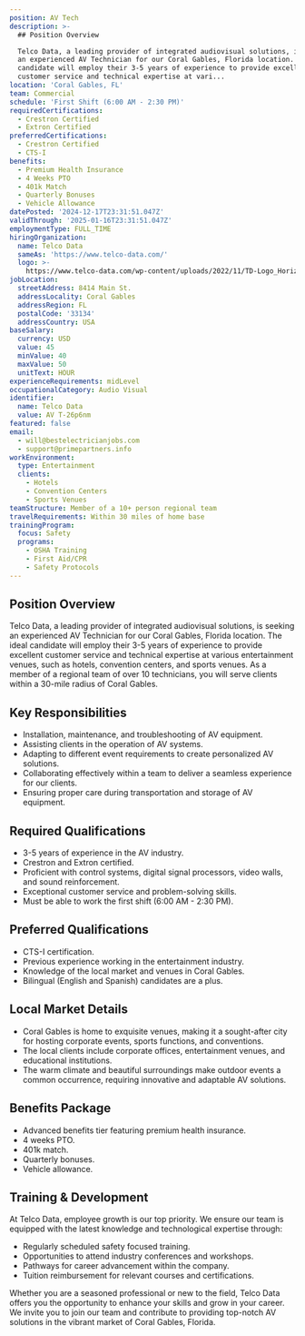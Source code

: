 ```yaml
---
position: AV Tech
description: >-
  ## Position Overview

  Telco Data, a leading provider of integrated audiovisual solutions, is seeking
  an experienced AV Technician for our Coral Gables, Florida location. The ideal
  candidate will employ their 3-5 years of experience to provide excellent
  customer service and technical expertise at vari...
location: 'Coral Gables, FL'
team: Commercial
schedule: 'First Shift (6:00 AM - 2:30 PM)'
requiredCertifications:
  - Crestron Certified
  - Extron Certified
preferredCertifications:
  - Crestron Certified
  - CTS-I
benefits:
  - Premium Health Insurance
  - 4 Weeks PTO
  - 401k Match
  - Quarterly Bonuses
  - Vehicle Allowance
datePosted: '2024-12-17T23:31:51.047Z'
validThrough: '2025-01-16T23:31:51.047Z'
employmentType: FULL_TIME
hiringOrganization:
  name: Telco Data
  sameAs: 'https://www.telco-data.com/'
  logo: >-
    https://www.telco-data.com/wp-content/uploads/2022/11/TD-Logo_Horizontal_Color.webp
jobLocation:
  streetAddress: 8414 Main St.
  addressLocality: Coral Gables
  addressRegion: FL
  postalCode: '33134'
  addressCountry: USA
baseSalary:
  currency: USD
  value: 45
  minValue: 40
  maxValue: 50
  unitText: HOUR
experienceRequirements: midLevel
occupationalCategory: Audio Visual
identifier:
  name: Telco Data
  value: AV T-26p6nm
featured: false
email:
  - will@bestelectricianjobs.com
  - support@primepartners.info
workEnvironment:
  type: Entertainment
  clients:
    - Hotels
    - Convention Centers
    - Sports Venues
teamStructure: Member of a 10+ person regional team
travelRequirements: Within 30 miles of home base
trainingProgram:
  focus: Safety
  programs:
    - OSHA Training
    - First Aid/CPR
    - Safety Protocols
---
```




## Position Overview
Telco Data, a leading provider of integrated audiovisual solutions, is seeking an experienced AV Technician for our Coral Gables, Florida location. The ideal candidate will employ their 3-5 years of experience to provide excellent customer service and technical expertise at various entertainment venues, such as hotels, convention centers, and sports venues. As a member of a regional team of over 10 technicians, you will serve clients within a 30-mile radius of Coral Gables.

## Key Responsibilities
- Installation, maintenance, and troubleshooting of AV equipment.
- Assisting clients in the operation of AV systems.
- Adapting to different event requirements to create personalized AV solutions.
- Collaborating effectively within a team to deliver a seamless experience for our clients.
- Ensuring proper care during transportation and storage of AV equipment.

## Required Qualifications
- 3-5 years of experience in the AV industry.
- Crestron and Extron certified.
- Proficient with control systems, digital signal processors, video walls, and sound reinforcement.
- Exceptional customer service and problem-solving skills.
- Must be able to work the first shift (6:00 AM - 2:30 PM).

## Preferred Qualifications
- CTS-I certification.
- Previous experience working in the entertainment industry.
- Knowledge of the local market and venues in Coral Gables.
- Bilingual (English and Spanish) candidates are a plus.

## Local Market Details
- Coral Gables is home to exquisite venues, making it a sought-after city for hosting corporate events, sports functions, and conventions.
- The local clients include corporate offices, entertainment venues, and educational institutions.
- The warm climate and beautiful surroundings make outdoor events a common occurrence, requiring innovative and adaptable AV solutions.

## Benefits Package
- Advanced benefits tier featuring premium health insurance.
- 4 weeks PTO.
- 401k match.
- Quarterly bonuses.
- Vehicle allowance.

## Training & Development
At Telco Data, employee growth is our top priority. We ensure our team is equipped with the latest knowledge and technological expertise through:
- Regularly scheduled safety focused training.
- Opportunities to attend industry conferences and workshops.
- Pathways for career advancement within the company.
- Tuition reimbursement for relevant courses and certifications. 

Whether you are a seasoned professional or new to the field, Telco Data offers you the opportunity to enhance your skills and grow in your career. We invite you to join our team and contribute to providing top-notch AV solutions in the vibrant market of Coral Gables, Florida.
